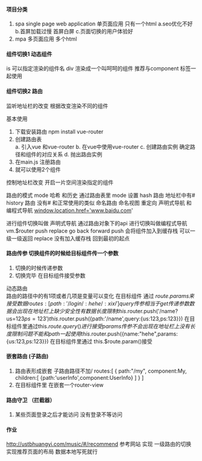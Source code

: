 #### 项目分类
1. spa single page web application 单页面应用  只有一个html
   a.seo优化不好 
   b.首屏加载过慢 首屏白屏
   c.页面切换的用户体验好
2. mpa 多页面应用  多个html

#### 组件切换1 动态组件
<div is = 'hehe'></div> 
is 可以指定渲染的组件名
div 渲染成一个叫呵呵的组件
推荐与component 标签一起使用

#### 组件切换2 路由
监听地址栏的改变 根据改变渲染不同的组件

基本使用
1. 下载安装路由  npm install vue-router
2. 创建路由表  
    a. 引入vue 和vue-router 
    b. 在vue中使用vue-router 
    c. 创建路由实例 确定路径和组件的对应关系
    d. 抛出路由实例
3. 在main.js 注册路由
4. 就可以使用2个组件
 <router-link to  tag  active-class >  
 控制地址栏改变 
 <router-view>  开启一片空间渲染指定的组件

 路由的模式 mode 哈希 和历史
 通过路由表里 mode 设置 
 hash 路由 地址栏中有# 
 history 路由 没有# 和正常使用的类似
 命名路由
 命名视图
 重定向
 声明式导航 和编程式导航
  <a href='www.baidu.com'/>
  window.location.href='www.baidu.com'
  
  <router-link > 进行组件切换叫做 声明式导航
  通过路由对象下的api 进行切换叫做编程式导航
  vm.$router  push  replace go back forward
  push 会将组件加入到缓存栈  可以一级一级返回
  replace  没有加入缓存栈   回到最初的起点

#### 路由传参 切换组件的时候给目标组件传一个参数 
1. 切换的时候传递参数
2. 切换完毕 在目标组件接受参数

动态路由   
路由的路径中的有1项或者几项是变量可以变化
在目标组件 通过 $route.params 来接受数据
routes:[
  {
    path:'/login/:hehe/:xixi'
  }
]
query传参 
  相当于get 传递参数 数据会出现在地址栏上 缺少安全性 有数据长度限制
  this.$router.push('/name?us=123$ps=123')
  this.$router.push({path:'/name',query:{us:123,ps:123}})
  在目标组件里通过this.$route.query()进行接受
params传参
  不会出现在地址栏上 没有长度限制问题
  不能和path一起使用
  this.$router.push({name:"hehe",params:{us:123,ps:123}})
  在目标组件里通过  this.$route.param()接受

#### 嵌套路由 (子路由)
1. 路由表形成嵌套 子路由路径不加/
routes:[
  {
    path:"/my",
    component:My,
    children:[
      {path:'userInfo',component:UserInfo}
    ]
  }
]
2. 在目标组件里 在嵌套一个router-view

#### 路由守卫 （拦截器）
1. 某些页面登录之后才能访问 没有登录不等访问 

#### 作业
http://ustbhuangyi.com/music/#/recommend 
参考网站 实现 一级路由的切换
实现推荐页面的布局 数据本地写死就行